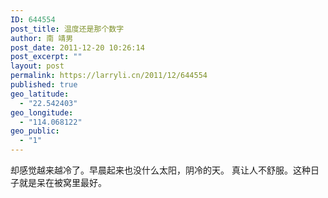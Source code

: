 ```yaml
---
ID: 644554
post_title: 温度还是那个数字
author: 南 靖男
post_date: 2011-12-20 10:26:14
post_excerpt: ""
layout: post
permalink: https://larryli.cn/2011/12/644554
published: true
geo_latitude:
  - "22.542403"
geo_longitude:
  - "114.068122"
geo_public:
  - "1"
---
```

却感觉越来越冷了。早晨起来也没什么太阳，阴冷的天。
真让人不舒服。这种日子就是呆在被窝里最好。